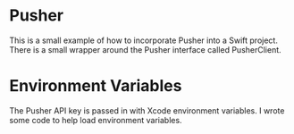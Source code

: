 # Pusher
This is a small example of how to incorporate Pusher into a Swift project. There
is a small wrapper around the Pusher interface called PusherClient.

# Environment Variables
The Pusher API key is passed in with Xcode environment variables. I wrote some
code to help load environment variables.
